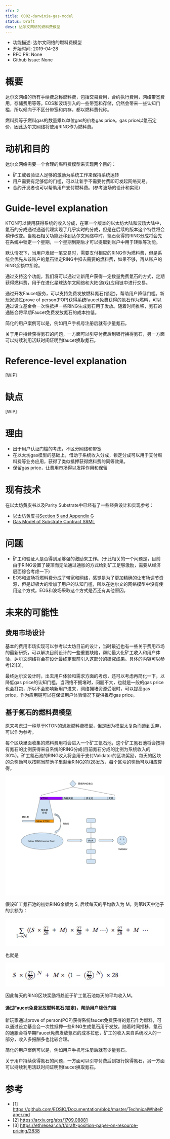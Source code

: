 ```yaml
---
rfc: 2
title: 0002-darwinia-gas-model
status: Draft
desc: 达尔文网络的燃料费模型
---
```



- 功能描述: 达尔文网络的燃料费模型
- 开始时间: 2019-04-28
- RFC PR: None
- Github Issue: None

# 概要

达尔文网络的所有手续费总称燃料费，包括交易费用，合约执行费用，网络带宽费用，存储费用等等。EOS和波场引入的一些带宽和存储，仍然会带来一些认知门槛，所以倾向于不区分带宽和内存，都以燃料费代称。

燃料费等于燃料gas的数量乘以单位gas的价格gas price。gas price以氪石定价，因此达尔文网络将使用RING作为燃料费。


# 动机和目的

达尔文网络需要一个合理的燃料费模型来实现两个目的：

- 矿工或者验证人足够的激励为系统工作来保持系统运转
- 用户需要有足够低的门槛，可以让新手不需要付费即可发起网络交易。
- 合约开发者也可以帮助用户支付燃料费。(参考波场的设计和实现)

# Guide-level explanation

KTON可以使用获得系统的收入分成，在第一个版本的以太坊大陆和波场大陆中，氪石的分成通过通道代理实现了几乎实时的分成，但是在后续的版本这个特性将会稍作改变。当氪石相关功能迁移到达尔文网络中时，氪石获得的RING分成将会先在系统中锁定一个星期，一个星期到期后才可以提取到账户中用于转账等功能。

默认情况下，当用户发起一笔交易时，需要支付相应的RING作为燃料费，但是系统会优先从该账户的氪石锁定RING中扣去需要的燃料费，如果不够，再从账户的RING余额中扣除。

通过支持这个功能，我们将可以通过让新用户获得一定数量免费氪石的方式，定期获得燃料费，用于在进化星球达尔文网络和大陆(游戏)应用链中进行交易。

通过开发Faucet服务，可以支持免费发放燃料氪石(锁定)，帮助用户降低门槛。新玩家通过prove of person(POP)获得系统faucet免费获得的氪石作为燃料，可以通过设立基金会一次性抵押一些RING生成氪石用于发放。随着时间推移，氪石的通胀会将早期Faucet免费发放氪石的成本拉低。

简化的用户案例可以是，例如用户手机号注册后就有少量氪石。


关于用户持续获得氪石的问题，一方面可以引导付费后到银行换得氪石，另一方面可以持续利用活跃时间证明到faucet换取氪石。



# Reference-level explanation

[WIP]

# 缺点

[WIP]

# 理由

- 出于用户认证门槛的考虑，不区分网络和带宽
- 在以太坊gas模型的基础上，借助于系统收入分成，锁定分成可以用于支付燃料费等业务应用，获得了类似抵押获得燃料费的同等效果。
- 保留gas price，让费用市场得以发挥作用和保留

# 现有技术

在以太坊黄皮书以及Parity Substrate中已经有了一些经典设计和实现参考：

- [以太坊黄皮书Section 5 and Appendix G](https://ethereum.github.io/yellowpaper/paper.pdf)
- [Gas Model of Substrate Contract SRML](https://github.com/paritytech/substrate/blob/master/srml/contracts/src/gas.rs)


# 问题

- 矿工和验证人是否得到足够强的激励来工作。(于此相关的一个问题是，目前由于RING设置了硬顶而无法通过通胀的方式给到矿工足够激励，需要从经济层面综合考虑一下)
- EOS和波场将燃料费分成了带宽和网络，感觉是为了更加精确的让市场调节资源，但是却极大的增加了用户的认知门槛，所以在达尔文的网络模型中没有使用这个方式。EOS和波场采取这个方式是否还有其他原因。

# 未来的可能性


## 费用市场设计

基本的费用市场实现可以参考以太坊目前的设计，当时最近也有一些关于费用市场的最新研究，可以解决目前设计的一些重要缺陷，帮助最大化矿工收入和用户体验，达尔文网络将会在设计最终定型前引入这部分的研究成果。具体的内容可以参考\[2\]\[3\]。

最终达尔文设计时，出去用户体验和需求方面的考虑，还可以考虑再简化一下，以降低gas price的认知门槛。当网络不拥堵时，问题不大，也就是一般的gas price也会打包，所以不会影响新用户进来，网络拥堵资源受限时，可以提高gas price，作为应用链可以在保证用户体验情况下提供推荐gas price。

## 基于氪石的燃料费模型

原来考虑过一种基于KTON的通胀燃料费模型，但是因为模型太复杂而遭到丢弃，可以作为参考。

每个区块里面收集的燃料费用将会进入一个矿工氪石池，这个矿工氪石池将会按持有氪石的比例获得来自系统的RING分成(目前氪石分成的比例为系统收入的30%)。矿工氪石池的RING收入将会用于支付Validator的区块奖励，每天的区块的总奖励可以按照当前池子里剩余RING的1/28发放，每个区块的奖励可以相应算得。

![KTON作为燃料费的模型](./images/0002-kton-gas-model.png)

假设矿工氪石池的初始RING余额为 S, 后续每天的平均收入为 M，则第N天中池子的余额为：

![](./images/0002-formula-1.jpeg)

也就是

![](./images/0002-formula-2.jpeg)

因此每天的RING区块奖励将趋近于矿工氪石池每天的平均收入M。


#### 通过Faucet免费发放燃料氪石(锁定)，帮助用户降低门槛

新玩家通过prove of person(POP)获得系统faucet免费获得的氪石作为燃料，可以通过设立基金会一次性抵押一些RING生成氪石用于发放。随着时间推移，氪石的通胀会将早期Faucet免费发放氪石的成本拉低，矿工的收入来自系统收入的一部分，收入多报酬多也比较合理。

简化的用户案例可以是，例如用户手机号注册后就有少量氪石。


关于用户持续获得氪石的问题，一方面可以引导付费后到银行换得氪石，另一方面可以持续利用活跃时间证明到faucet换取氪石。



# 参考

- [1] https://github.com/EOSIO/Documentation/blob/master/TechnicalWhitePaper.md
- [2] https://arxiv.org/abs/1709.08881
- [3] https://ethresear.ch/t/draft-position-paper-on-resource-pricing/2838
